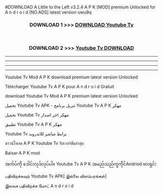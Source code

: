 #DOWNLOAD A Little to the Left v3.2.4 A P K [MOD] premium Unlocked for A n d r o i d [NO.ADS] latest version uwu9q 



<div align="center">

<h3>DOWNLOAD 1 >>> <a href="https://downloadmod1.web.app/?judul=Youtube Tv ">DOWNLOAD Youtube Tv </a></h3><br>

<h3>DOWNLOAD 2 >>> <a href="https://downloadmod1.web.app/?judul=Youtube Tv ">Youtube Tv  DOWNLOAD </a></h3>

</div>


----------------------------------------------------------

----------------------------------------------------------

----------------------------------------------------------

----------------------------------------------------------


Youtube Tv  Mod A P K download premium latest version Unlocked

Télécharger Youtube Tv  A P K pour A n d r o i d Gratuit

download Youtube Tv  Mod A P K premium latest version Unlocked

تحميل Youtube Tv  APK - تنزيل برنامج Youtube Tv  A P K مهكر

تحميل Youtube Tv  مهكر اخر اصدار

تطبيق Youtube Tv  A P K مهكر

Youtube Tv  برابط مباشر للاندرويد

ดาวน์โหลด A P K Youtube Tv  รับเวอร์ชันล่าสุด

Baixar A P K mod

အက်ပ်ကို ဒေါင်းလုဒ်လုပ်ပါ။ Youtube Tv  A P K အမည်သည်ကူကိုင်Andriod ဗားရှင်း

பதிவிறக்கவும் Youtube Tv  APK[ இல்லை விளம்பரங்கள்] 
 
இலவச பதிவிறக்க மோட் A n d r o i d



